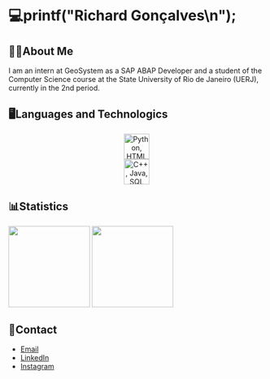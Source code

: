 # 💻printf("Richard Gonçalves\n");

## 👨‍💻About Me
I am an intern at GeoSystem as a SAP ABAP Developer and a student of the Computer Science course at the State University of Rio de Janeiro (UERJ), currently in the 2nd period.

## 🖥️Languages and Technologics
<p align="center">
  <img height="50rem" src="https://skillicons.dev/icons?i=python,html,css,c" 
  title="Python, HTML5, CSS3 and C."/><br>
  <img height="50rem" src="https://skillicons.dev/icons?i=cpp,java,mysql,git" 
  title="C++, Java, SQL and Git."/>
</p>

## 📊Statistics
<div>  
  <img height="160rem" src="https://github-profile-summary-cards.vercel.app/api/cards/stats?username=drahciry&theme=github_dark"/>
  <img height="160rem" src="https://github-profile-summary-cards.vercel.app/api/cards/profile-details?username=drahciry&theme=github_dark"/>
</div> 

## 📧Contact
- [Email](mailto:richardgonric@gmail.com)
- [LinkedIn](https://linkedin.com/in/drahciry)
- [Instagram](https://instagram.com/drahciry)
<!--
**drahciry/drahciry** is a ✨ _special_ ✨ repository because its `README.md` (this file) appears on your GitHub profile.

Here are some ideas to get you started:

- 🔭 I’m currently working on ...
- 🌱 I’m currently learning ...
- 👯 I’m looking to collaborate on ...
- 🤔 I’m looking for help with ...
- 💬 Ask me about ...
- 📫 How to reach me: ...
- 😄 Pronouns: ...
- ⚡ Fun fact: ...
-->
